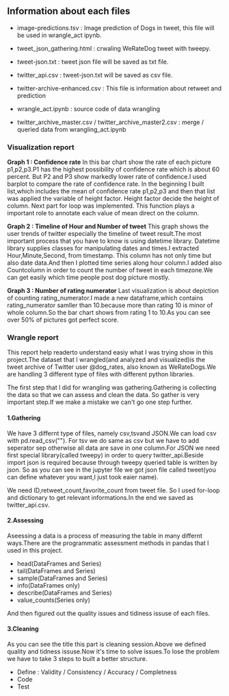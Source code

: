 ## Information about each files 

- image-predictions.tsv : Image prediction of Dogs in tweet, this file will be used in wrangle_act ipynb.

- tweet_json_gathering.html : crwaling WeRateDog tweet with tweepy.

- tweet-json.txt : tweet json file will be saved as txt file. 

- twitter_api.csv : tweet-json.txt will be saved as csv file. 

- twitter-archive-enhanced.csv : This file is information about retweet and prediction 

- wrangle_act.ipynb : source code of data wrangling 

- twitter_archive_master.csv / twitter_archive_master2.csv : merge / queried data from wrangling_act.ipynb



### Visualization report 
**Graph 1 : Confidence rate**
In this bar chart show the rate of each picture p1,p2,p3.P1 has the highest possibility of confidence rate which is about 60 percent. But P2 and P3 show markedly lower rate of confidence.I used barplot to compare the rate of confidence rate. In the beginning I built list,which includes the mean of confidence rate p1,p2,p3 and then that list was applied the variable of height factor. Height factor decide the height of column. Next part for loop was implemented. This function plays a important role to annotate each value of mean direct on the column.

**Graph 2 : Timeline of Hour and Number of tweet**
This graph shows the user trends of twitter especially the timeline of tweet result.The most important process that you have to know is using datetime library. Datetime library supplies classes for manipulating dates and times.I extracted Hour,Minute,Second, from timestamp. This column has not only time but also date data.And then I plotted time series along hour column.I added also Countcolumn in order to count the number of tweet in each timezone.We can get easily which time people post dog picture mostly.

**Graph 3 : Number of rating numerator**
Last visualization is about depiction of counting rating_numerator.I made a new dataframe,which contains rating_numerator samller than 10.because more than rating 10 is minor of whole column.So the bar chart shows from rating 1 to 10.As you can see over 50% of pictures got perfect score.


### Wrangle report
This report help readerto understand easiy what I was trying show in this project.The dataset that I wrangled(and analyzed and visualized)is the tweet archive of Twitter user @dog_rates, also known as WeRateDogs.We are handling 3 different type of files with different python libraries.

The first step that I did for wrangling was gathering.Gathering is collecting the data so that we can assess and clean the data. So gather is very important step.If we make a mistake we can't go one step further.

#### 1.Gathering
We have 3 differnt type of files, namely csv,tsvand JSON.We can load csv with pd.read_csv(""). For tsv we do same as csv but we have to add seperator sep otherwise all data are save in one column.For JSON we need first special library(called tweepy) in order to query twitter_api.Beside import json is required because through tweepy queried table is written by json. So as you can see in the jupyter file we got json file called tweet(you can define whatever you want,I just took eaier name).

We need ID,retweet_count,favorite_count from tweet file. So I used for-loop and dictionary to get relevant informations.In the end we saved as twitter_api.csv.

#### 2.Assessing
Aseessing a data is a process of measuring the table in many differnt ways.There are the programmatic assessment methods in pandas that I used in this project.

- head(DataFrames and Series)
- tail(DataFrames and Series)
- sample(DataFrames and Series)
- info(DataFrames only)
- describe(DataFrames and Series)
- value_counts(Series only)

And then  figured out the quality issues and tidiness issuse of each files.

#### 3.Cleaning
As you can see the title this part is cleaning session.Above we defined quality and tidness issuse.Now it's time to solve issues.To lose the problem we have to take 3 steps to built a better structure.

- Define : Validity / Consistency / Accuracy / Completness
- Code
- Test
